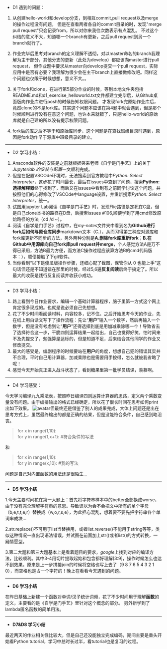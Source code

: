 * D1 遇到的问题：

1. 从创建hello-world和develop分支，到相互commit,pull request以及merge的操作过程没有问题，
但是在查看两者各自的commit目录的时，发现"merge pull request"只会记录from，所以对你来我往次数表示有点混乱。
不过这个纠结的意义不大，知道哪一个branch有更新，之后pull request到另一个branch就行了。

2. 作业完毕后思考对branch的定义理解不透彻，对以master命名的branch我理解为主干部分，其他分支的更新（此处为develop）都应该向master进行pull request，
但作业题中要求从master向develop提交一个pull request，实际应用中是否有必要？我理解为很少会在主干branch上直接做修改吧。同样这个问题也仅限于时候想想，意义不大。。

3. 关于fork和clone，在进行第5部分作业的时候，等到本地文件夹包括README.md和d1_exercise_helloworld.txt文件都建立完毕后，从Github桌面版向作业库进行posh的时候告知权限问题。
才发现fork完原始作业库后，竟然clone的不是fork库。其实这个问题本应该在第4题中就会遇到，但是那个时候顺利进行没有在意这个问题，也许本来就错了，只是hello-world的原始库就是自己建的所以没有提示权限问题。

4. fork后的库之后不等于和原始库同步，这个问题是在查找班级目录时遇到，原因是fork动作早于源库中班级目录的建立。

---

* D2 学习小结：

1. Anaconda软件的安装是之前就根据笑来老师《自学是门手艺》上的关于*Jupyterlab 的安装与配置*一文顺利完成。
2. 但是在配置VSCOde环境时，无法搜索到官方教程中*Python: Select Interpreter*，这步花了时间最长，最后在issues中查到了问题，搜索**Python:选择解释器**终于找到了，而后又在issues中看到有之前同学讨论这个问题，并按照他们的心得修改了VSCOde中language设置，并重新搜索*Python: Select Interpreter*，统一。
3. 试图用jupyter Lab阅读《自学是门手艺》时，发现Flie路径是定死在C盘，但是自己clone本书的路径在D盘，后搜索issues #106,顺便学到了用cmd修改原始路径的方法（cd /d ~）。
4. 阅读《自学是门手艺》过程中，在*my-notes*文件夹中看到名为**Github进行fork后如何与原仓库同步**markdown文本（C.），从而习得第三种应对源库和fork库更新不同步的方法，另外两种分别是**A.删除fork库重新fork**；**B.在Github中用源库向自己fork库pull request并merge**，个人感觉方法A是万不得已采用，方法B最为方便，而方法C操作过程应该算方法B的cmd代码版本：），顺便接触了下git软件。
5. 当你看到“以下是傻瓜版操作步骤，还细心配了截图，保管你从 0 也能上手”这句话但还是不知道错在那里的时候，经过5,6遍**反复阅读**后终于搞定了。所以最大的收获是践行反复阅读并收获小成功。

---

* D3 学习小结：

1. 路上看到今日作业要求，编辑一个基础计算器程序，脑子里第一方式这个网上肯定很多现成的。也就是说必须自己先想想。
2. 花了不少时间看阅读材料，内容较多，记不住。之后开始思考今天的作业，先在纸上用白话文写下了操作流程：先让“**用户**”输入一个数字，然后再输入一个数字，但是没有考虑到让“**用户**”还得选择到底是用加减乘除哪一个！导致省去了选择符合这一步，干脆四则运算结果一起给出，自己也觉得好笑，怕时间来不及先提交了，勉强算是达标的，但是知道不足，后来结合其他同学的作业又修改提交。
3. 最大的感受是，编剧程序的时候要站在**用户**的角度，想想自己犯的错误其实并不合理，平时自己用计算器，加减乘除也是需要用手按得，怎么就被我省略了呢！
4. 感觉今天开始真正进入战斗状态了，看到糖果里第一批学员结课，羡慕啊。

---

* D4 学习感受：

今天学习编译九九乘法表，按照昨日编译四则运算计算器的思路，定义两个乘数变量没有问题。由于编排输出的格式已经确定，所以花了很长时间在思考如何print出如下效果。
![avatar](C:\Users\Administrator.ZX-201606301910\Desktop)但最终还是借鉴了别人的成果完成，大体上问题还是出在思考方式上，虽然最终输出的都是正确的结果，但是没能符合条件，自己感到略沮丧。
>for x in range(1,10):  
for y in range(1,x+1): #符合条件的写法

和 

>for x in range(1,10):  
for y in range(x,10): #我的写法

问题是自己对内置函数的用法还是很陌生...

---

* **D5 学习小结** 

1.今天主要时间花在第一大题上：首先将字符串样本中的better全部换成worse，由于没有完全理解字符串的意思。导致误以为会不会把文中所有的单个字母（b,e,t,t,e,r）替换成（w,o,r,s,e），为此担心混乱，想着要不要先把字符串各个单词串成块...

2.str.replace()不可用于list当替换用，或者list.reverse()不能用于string等等，类似这种情况一直出现语法错误，并试图在前面加上str()或者list()的方式转换，一厢情愿型。

3.第二大题和第三大题基本上是看着题目的要求，*google*上找到对应的编译方法，比较顺利。其中3-4用切片提取起始和包含都好理解[3:9]，操作时候怎么也达不到效果。原来是上一步拼接join的时候将空格也写上去了（9 8 7 6 5 4 3 2 1 0），而空格也是占一个字符的！晚上在看看今天遇到的问题。


---
* **D6 学习小结** 

在昨日基础上新建一个函数对单词/汉子统计词频，花了不少时间用于理解**函数**的定义，主要看的是《自学是门手艺》里针对这个概念的部分。
另外新学到了lambda匿名函数的简单用法。

---
* **D7&D8 学习小结** 

最近两天的作业相关性比较大，但是自己还没能独立完成编码，期间主要是重头开始看Python tutorial，学习中总时长过半，看tutorial也是复习的过程。
